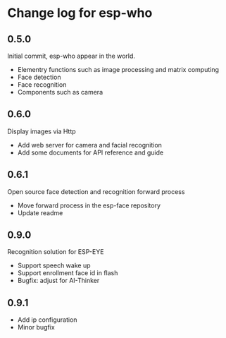 # Change log for esp-who

## 0.5.0
Initial commit, esp-who appear in the world.
- Elementry functions such as image processing and matrix computing
- Face detection
- Face recognition
- Components such as camera

## 0.6.0
Display images via Http
- Add web server for camera and facial recognition
- Add some documents for API reference and guide

## 0.6.1
Open source face detection and recognition forward process 
- Move forward process in the esp-face repository
- Update readme

## 0.9.0
Recognition solution for ESP-EYE
- Support speech wake up
- Support enrollment face id in flash
- Bugfix: adjust for AI-Thinker

## 0.9.1
- Add ip configuration
- Minor bugfix
